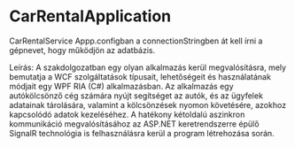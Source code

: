# CarRentalApplication

CarRentalService Appp.configban a connectionStringben át kell írni a gépnevet, hogy működjön az adatbázis.

Leírás: A szakdolgozatban egy olyan alkalmazás kerül megvalósításra, mely bemutatja a WCF szolgáltatások típusait,
lehetőségeit és használatának módjait egy WPF RIA (C#) alkalmazásban. Az alkalmazás egy autókölcsönző cég számára nyújt segítséget az autók,
és az ügyfelek adatainak tárolására, valamint a kölcsönzések nyomon követésére, azokhoz kapcsolódó adatok kezeléséhez.
A hatékony kétoldalú aszinkron kommunikáció megvalósításához az ASP.NET keretrendszerre épülő SignalR technológia is
felhasználásra kerül a program létrehozása során.
